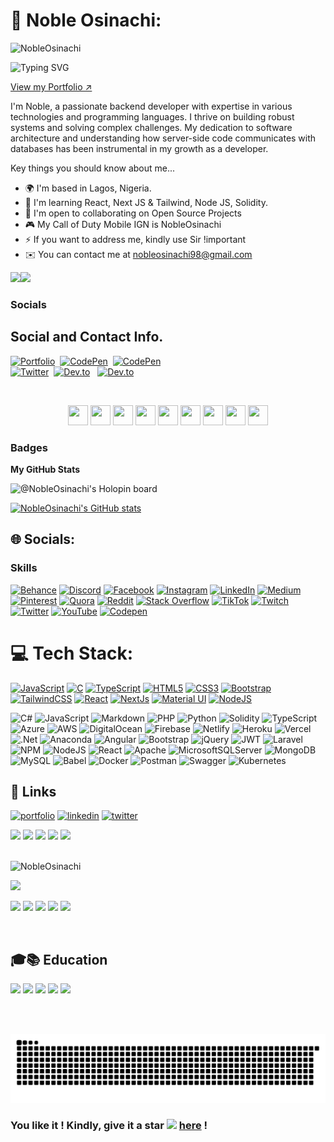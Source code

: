 # 💫 Noble Osinachi:

<p align="left"> <img src="https://komarev.com/ghpvc/?username=NobleOsinachi&label=Profile%20views&color=0e75b6&style=flat" alt="NobleOsinachi" /> </p>

![Typing SVG](https://readme-typing-svg.herokuapp.com?font=comfortaa&color=016EEA&size=24&width=500&lines=Software+Developer;Systems+Engineer;Full-Stack+Web+Developer!;)

<a href="https://nobleosinachi.github.io/">View my Portfolio ↗</a>

I'm Noble, a passionate backend developer with expertise in various technologies and programming languages. I thrive on building robust systems and solving complex challenges. My dedication to software architecture and understanding how server-side code communicates with databases has been instrumental in my growth as a developer.

Key things you should know about me...

* 🌍 I'm based in Lagos, Nigeria.
* 🧠 I'm learning React, Next JS & Tailwind, Node JS, Solidity.
* 🤝 I'm open to collaborating on Open Source Projects
* 🎮 My Call of Duty Mobile IGN is NobleOsinachi
* ⚡ If you want to address me, kindly use Sir !important
* ✉️ You can contact me at 
nobleosinachi98@gmail.com

<a href="https://www.twitter.com/NobleOsinachi" target="_blank" rel="noreferrer"><img
src="https://img.shields.io/twitter/follow/NobleOsinachi?logo=twitter&style=for-the-badge&color=0891b2&labelColor=1c1917"
/></a><a href="https://www.github.com/NobleOsinachi" target="_blank" rel="noreferrer"><img
src="https://img.shields.io/github/followers/NobleOsinachi?logo=github&style=for-the-badge&color=0891b2&labelColor=1c1917" /></a>


### Socials




## Social and Contact Info.

<p >
<a href="https://nobleosinachi.github.io"><img src="https://img.shields.io/badge/PORTFOLIO-fff?style=for-the-badge&logo=googlechrome&logoColor=blue" alt="Portfolio" /></a>&nbsp;
<a href="https://www.linkedin.com/in/NobleOsinachi/"><img src="https://img.shields.io/badge/linkedin-430098?style=for-the-badge&logo=linkedin&logoColor=white" alt="CodePen" /></a>&nbsp;
<a href="mailto:nobleosinachi98@gmail.com"><img src="https://img.shields.io/badge/gmail-d62828?style=for-the-badge&logo=gmail&logoColor=white" alt="CodePen" /></a>&nbsp; <br>
<a href="https://twitter.com/NobleOsinachi"><img src="https://img.shields.io/badge/Twitter-1DA1F2?style=for-the-badge&logo=twitter&logoColor=white" alt="Twitter" /></a>&nbsp;
<a href="https://www.hackerrank.com/NobleOsinachi"><img src="https://img.shields.io/badge/hackerrank-0A0A0A?style=for-the-badge&logo=hackerrank&logoColor=#38B000" alt="Dev.to" /></a>&nbsp; &nbsp;<a href="https://drive.google.com/file/d/1fIxesdVC1Org99Ec41JhCb53gu7_gvDh"><img src="https://img.shields.io/badge/Résumé-d62828?style=for-the-badge&logo=researchgate&logoColor=02c39a" alt="Dev.to" /></a>&nbsp;
</p><br>

<p align="center"> 
<a href="https://www.codepen.io/NobleOsinachi" target="_blank" rel="noreferrer"><img src="https://raw.githubusercontent.com/danielcranney/readme-generator/main/public/icons/socials/codepen.svg" width="32" height="32" /></a> 
<a href="https://codesandbox.io/u/NobleOsinachi" target="_blank" rel="noreferrer"><img src="https://raw.githubusercontent.com/danielcranney/readme-generator/main/public/icons/socials/codesandbox.svg" width="32" height="32" /></a> 
<a href="https://www.dev.to/NobleOsinachi" target="_blank" rel="noreferrer"><img src="https://raw.githubusercontent.com/danielcranney/readme-generator/main/public/icons/socials/devdotto.svg" width="32" height="32" /></a> 
<a href="https://www.github.com/NobleOsinachi" target="_blank" rel="noreferrer"><img src="https://raw.githubusercontent.com/danielcranney/readme-generator/main/public/icons/socials/github.svg" width="32" height="32" /></a> 
<a href="https://NobleOsinachi.hashnode.dev" target="_blank" rel="noreferrer"><img src="https://raw.githubusercontent.com/danielcranney/readme-generator/main/public/icons/socials/hashnode.svg" width="32" height="32" /></a> 
<a href="http://www.instagram.com/NobleOsinachi" target="_blank" rel="noreferrer"><img src="https://raw.githubusercontent.com/danielcranney/readme-generator/main/public/icons/socials/instagram.svg" width="32" height="32" /></a> 
<a href="http://www.medium.com/@NobleOsinachi" target="_blank" rel="noreferrer"><img src="https://raw.githubusercontent.com/danielcranney/readme-generator/main/public/icons/socials/medium.svg" width="32" height="32" /></a> 
<a href="https://www.stackoverflow.com/users/16141245/abdul" target="_blank" rel="noreferrer"><img src="https://raw.githubusercontent.com/danielcranney/readme-generator/main/public/icons/socials/stackoverflow.svg" width="32" height="32" /></a> 
<a href="https://www.twitter.com/NobleOsinachi" target="_blank" rel="noreferrer"><img src="https://raw.githubusercontent.com/danielcranney/readme-generator/main/public/icons/socials/twitter.svg" width="32" height="32" /></a></p>

### Badges

<b>My GitHub Stats</b>

![@NobleOsinachi's Holopin board](https://holopin.me/NobleOsinachi)




<a href="http://www.github.com/NobleOsinachi"><img src="https://github-readme-stats.vercel.app/api?username=NobleOsinachi&show_icons=true&hide=&count_private=true&title_color=facc15&text_color=ffffff&icon_color=0891b2&bg_color=1c1917&hide_border=true&show_icons=true" alt="NobleOsinachi's GitHub stats" /></a>

<!-- <a href="http://www.github.com/NobleOsinachi"><img src="https://github-readme-streak-stats.herokuapp.com/?user=NobleOsinachi&stroke=ffffff&background=1c1917&ring=facc15&fire=facc15&currStreakNum=ffffff&currStreakLabel=facc15&sideNums=ffffff&sideLabels=ffffff&dates=ffffff&hide_border=true" /></a> -->

<!-- <a href="http://www.github.com/NobleOsinachi"><img src="https://activity-graph.herokuapp.com/graph?username=NobleOsinachi&bg_color=1c1917&color=ffffff&line=0891b2&point=ffffff&area_color=1c1917&area=true&hide_border=true&custom_title=GitHub%20Commits%20Graph" alt="GitHub Commits Graph" /></a> -->

<!-- [![NobleOsinachi's wakatime stats](https://github-readme-stats.vercel.app/api/wakatime?username=nobleosinachi)](https://github.com/anuraghazra/github-readme-stats) -->


## 🌐 Socials:





### Skills



[![Behance](https://img.shields.io/badge/Behance-1769ff?logo=behance&logoColor=white)](https://bento.me/nobleosinachi) [![Discord](https://img.shields.io/badge/Discord-%237289DA.svg?logo=discord&logoColor=white)](https://discord.gg/nobleosinachi) [![Facebook](https://img.shields.io/badge/Facebook-%231877F2.svg?logo=Facebook&logoColor=white)](https://facebook.com/noble.chukwukere.5) [![Instagram](https://img.shields.io/badge/Instagram-%23E4405F.svg?logo=Instagram&laogoColor=white)](https://instagram.com/nobleosinachi) [![LinkedIn](https://img.shields.io/badge/LinkedIn-%230077B5.svg?logo=linkedin&logoColor=white)](https://linkedin.com/in/nobleosinachi) [![Medium](https://img.shields.io/badge/Medium-12100E?logo=medium&logoColor=white)](https://medium.com/@nobleosinachi) [![Pinterest](https://img.shields.io/badge/Pinterest-%23E60023.svg?logo=Pinterest&logoColor=white)](https://pinterest.com/nobleosinachi) [![Quora](https://img.shields.io/badge/Quora-%23B92B27.svg?logo=Quora&logoColor=white)](https://www.quora.com/profile/Noble-Osinachi) [![Reddit](https://img.shields.io/badge/Reddit-%23FF4500.svg?logo=Reddit&logoColor=white)](https://reddit.com/user/nobleosinachi) [![Stack Overflow](https://img.shields.io/badge/-Stackoverflow-FE7A16?logo=stack-overflow&logoColor=white)](https://stackoverflow.com/users/13560831/nobleosinachi) [![TikTok](https://img.shields.io/badge/TikTok-%23000000.svg?logo=TikTok&logoColor=white)](https://tiktok.com/@nobleosinachi) [![Twitch](https://img.shields.io/badge/Twitch-%239146FF.svg?logo=Twitch&logoColor=white)](https://twitch.tv/nobleosinachi) [![Twitter](https://img.shields.io/badge/Twitter-%231DA1F2.svg?logo=Twitter&logoColor=white)](https://twitter.com/nobleosinachi) [![YouTube](https://img.shields.io/badge/YouTube-%23FF0000.svg?logo=YouTube&logoColor=white)](https://youtube.com/@nobleosinachi) [![Codepen](https://img.shields.io/badge/Codepen-000000?style=for-the-badge&logo=codepen&logoColor=white)](https://codepen.io/nobleosinachi) 

# 💻 Tech Stack:


<p align="left">
<a href="https://developer.mozilla.org/en-US/docs/Web/JavaScript" target="_blank" rel="noreferrer"><img src="https://raw.githubusercontent.com/danielcranney/readme-generator/main/public/icons/skills/javascript-colored.svg" width="36" height="36" alt="JavaScript" /></a>
<!-- 
<a href="https://www.python.org/" target="_blank" rel="noreferrer"><img src="https://raw.githubusercontent.com/danielcranney/readme-generator/main/public/icons/skills/python-colored.svg" width="36" height="36" alt="Python" /></a> -->
<a href="https://learn.microsoft.com/en-us/shows/lets-learn-dotnet/lets-learn-dotnet-csharp" target="_blank" rel="noreferrer"><img src="https://raw.githubusercontent.com/danielcranney/readme-generator/main/public/icons/skills/csharp.svg" width="36" height="36" alt="C" /></a>
<a href="https://www.typescriptlang.org/" target="_blank" rel="noreferrer"><img src="https://raw.githubusercontent.com/danielcranney/readme-generator/main/public/icons/skills/typescript-colored.svg" width="36" height="36" alt="TypeScript" /></a>
<a href="https://developer.mozilla.org/en-US/docs/Glossary/HTML5" target="_blank" rel="noreferrer"><img src="https://raw.githubusercontent.com/danielcranney/readme-generator/main/public/icons/skills/html5-colored.svg" width="36" height="36" alt="HTML5" /></a>
<a href="https://www.w3.org/TR/CSS/#css" target="_blank" rel="noreferrer"><img src="https://raw.githubusercontent.com/danielcranney/readme-generator/main/public/icons/skills/css3-colored.svg" width="36" height="36" alt="CSS3" /></a>
<!-- 
<a href="https://sass-lang.com/" target="_blank" rel="noreferrer"><img src="https://raw.githubusercontent.com/danielcranney/readme-generator/main/public/icons/skills/sass-colored.svg" width="36" height="36" alt="Sass" /></a> -->
<a href="https://getbootstrap.com/" target="_blank" rel="noreferrer"><img src="https://raw.githubusercontent.com/danielcranney/readme-generator/main/public/icons/skills/bootstrap-colored.svg" width="36" height="36" alt="Bootstrap" /></a>
<a href="https://tailwindcss.com/" target="_blank" rel="noreferrer"><img src="https://raw.githubusercontent.com/danielcranney/readme-generator/main/public/icons/skills/tailwindcss-colored.svg" width="36" height="36" alt="TailwindCSS" /></a>
<a href="https://reactjs.org/" target="_blank" rel="noreferrer"><img src="https://raw.githubusercontent.com/danielcranney/readme-generator/main/public/icons/skills/react-colored.svg" width="36" height="36" alt="React" /></a>
<!-- 
<a href="https://redux.js.org/" target="_blank" rel="noreferrer"><img src="https://raw.githubusercontent.com/danielcranney/readme-generator/main/public/icons/skills/redux-colored.svg" width="36" height="36" alt="Redux" /></a> -->
<a href="https://nextjs.org/docs" target="_blank" rel="noreferrer"><img src="https://raw.githubusercontent.com/danielcranney/readme-generator/main/public/icons/skills/nextjs-colored.svg" width="36" height="36" alt="NextJs" /></a>
<a href="https://mui.com/" target="_blank" rel="noreferrer"><img src="https://raw.githubusercontent.com/danielcranney/readme-generator/main/public/icons/skills/materialui-colored.svg" width="36" height="36" alt="Material UI" /></a>
<a href="https://nodejs.org/en/" target="_blank" rel="noreferrer"><img src="https://raw.githubusercontent.com/danielcranney/readme-generator/main/public/icons/skills/nodejs-colored.svg" width="36" height="36" alt="NodeJS" /></a>
<!-- 
<a href="https://expressjs.com/" target="_blank" rel="noreferrer"><img src="https://raw.githubusercontent.com/danielcranney/readme-generator/main/public/icons/skills/express-colored.svg" width="36" height="36" alt="Express" /></a> -->
<!-- 
<a href="https://graphql.org/" target="_blank" rel="noreferrer"><img src="https://raw.githubusercontent.com/danielcranney/readme-generator/main/public/icons/skills/graphql-colored.svg" width="36" height="36" alt="GraphQL" /></a> -->
<!-- 
<a href="https://www.mongodb.com/" target="_blank" rel="noreferrer"><img src="https://raw.githubusercontent.com/danielcranney/readme-generator/main/public/icons/skills/mongodb-colored.svg" width="36" height="36" alt="MongoDB" /></a> -->
<!-- 
<a href="https://firebase.google.com/" target="_blank" rel="noreferrer"><img src="https://raw.githubusercontent.com/danielcranney/readme-generator/main/public/icons/skills/firebase-colored.svg" width="36" height="36" alt="Firebase" /></a> -->
<!-- 
<a href="https://www.figma.com/" target="_blank" rel="noreferrer"><img src="https://raw.githubusercontent.com/danielcranney/readme-generator/main/public/icons/skills/figma-colored.svg" width="36" height="36" alt="Figma" /></a> -->
</p>



![C#](https://img.shields.io/badge/c%23-%23239120.svg?style=for-the-badge&logo=c-sharp&logoColor=white) 
![JavaScript](https://img.shields.io/badge/javascript-%23323330.svg?style=for-the-badge&logo=javascript&logoColor=%23F7DF1E) 
![Markdown](https://img.shields.io/badge/markdown-%23000000.svg?style=for-the-badge&logo=markdown&logoColor=white) 
![PHP](https://img.shields.io/badge/php-%23777BB4.svg?style=for-the-badge&logo=php&logoColor=white) 
![Python](https://img.shields.io/badge/python-3670A0?style=for-the-badge&logo=python&logoColor=ffdd54)
![Solidity](https://img.shields.io/badge/Solidity-%23363636.svg?style=for-the-badge&logo=solidity&logoColor=white) 
![TypeScript](https://img.shields.io/badge/typescript-%23007ACC.svg?style=for-the-badge&logo=typescript&logoColor=white) 
![Azure](https://img.shields.io/badge/azure-%230072C6.svg?style=for-the-badge&logo=azure-devops&logoColor=white) 
![AWS](https://img.shields.io/badge/AWS-%23FF9900.svg?style=for-the-badge&logo=amazon-aws&logoColor=white)
![DigitalOcean](https://img.shields.io/badge/DigitalOcean-%230167ff.svg?style=for-the-badge&logo=digitalOcean&logoColor=white)
![Firebase](https://img.shields.io/badge/firebase-%23039BE5.svg?style=for-the-badge&logo=firebase)
![Netlify](https://img.shields.io/badge/netlify-%23000000.svg?style=for-the-badge&logo=netlify&logoColor=#00C7B7)
![Heroku](https://img.shields.io/badge/heroku-%23430098.svg?style=for-the-badge&logo=heroku&logoColor=white) 
![Vercel](https://img.shields.io/badge/vercel-%23000000.svg?style=for-the-badge&logo=vercel&logoColor=white) 
![.Net](https://img.shields.io/badge/.NET-5C2D91?style=for-the-badge&logo=.net&logoColor=white) 
![Anaconda](https://img.shields.io/badge/Anaconda-%2344A833.svg?style=for-the-badge&logo=anaconda&logoColor=white) 
![Angular](https://img.shields.io/badge/angular-%23DD0031.svg?style=for-the-badge&logo=angular&logoColor=white) 
![Bootstrap](https://img.shields.io/badge/bootstrap-%23563D7C.svg?style=for-the-badge&logo=bootstrap&logoColor=white) 
![jQuery](https://img.shields.io/badge/jquery-%230769AD.svg?style=for-the-badge&logo=jquery&logoColor=white) 
![JWT](https://img.shields.io/badge/JWT-black?style=for-the-badge&logo=JSON%20web%20tokens) 
![Laravel](https://img.shields.io/badge/laravel-%23FF2D20.svg?style=for-the-badge&logo=laravel&logoColor=white) 
![NPM](https://img.shields.io/badge/NPM-%23000000.svg?style=for-the-badge&logo=npm&logoColor=white)
![NodeJS](https://img.shields.io/badge/node.js-6DA55F?style=for-the-badge&logo=node.js&logoColor=white)
![React](https://img.shields.io/badge/react-%2320232a.svg?style=for-the-badge&logo=react&logoColor=%2361DAFB)
![Apache](https://img.shields.io/badge/apache-%23D42029.svg?style=for-the-badge&logo=apache&logoColor=white)
![MicrosoftSQLServer](https://img.shields.io/badge/Microsoft%20SQL%20Sever-CC2927?style=for-the-badge&logo=microsoft%20sql%20server&logoColor=white)
![MongoDB](https://img.shields.io/badge/MongoDB-%234ea94b.svg?style=for-the-badge&logo=mongodb&logoColor=white)
![MySQL](https://img.shields.io/badge/mysql-%2300f.svg?style=for-the-badge&logo=mysql&logoColor=white)
![Babel](https://img.shields.io/badge/Babel-F9DC3e?style=for-the-badge&logo=babel&logoColor=black)
![Docker](https://img.shields.io/badge/docker-%230db7ed.svg?style=for-the-badge&logo=docker&logoColor=white)
![Postman](https://img.shields.io/badge/Postman-FF6C37?style=for-the-badge&logo=postman&logoColor=white)
![Swagger](https://img.shields.io/badge/-Swagger-%23Clojure?style=for-the-badge&logo=swagger&logoColor=white)
![Kubernetes](https://img.shields.io/badge/kubernetes-%23326ce5.svg?style=for-the-badge&logo=kubernetes&logoColor=white)

## 🔗 Links
[![portfolio](https://img.shields.io/badge/my_portfolio-000?style=for-the-badge&logo=ko-fi&logoColor=white)](https://nobleosinachi.netlify.com/)
[![linkedin](https://img.shields.io/badge/linkedin-0A66C2?style=for-the-badge&logo=linkedin&logoColor=white)](https://www.linkedin.com/in/NobleOsinachi/)
[![twitter](https://img.shields.io/badge/twitter-1DA1F2?style=for-the-badge&logo=twitter&logoColor=white)](https://twitter.com/NobleOsinachi/)


<!-- 
# 📊 GitHub Stats:
![](https://github-readme-stats.vercel.app/api?username=nobleosinachi&theme=dark&hide_border=false&include_all_commits=false&count_private=true)<br/>
![](https://github-readme-streak-stats.herokuapp.com/?user=nobleosinachi&theme=dark&hide_border=false)<br/>
![](https://github-readme-stats.vercel.app/api/top-langs/?username=nobleosinachi&theme=dark&hide_border=false&include_all_commits=false&count_private=true&layout=compact)

## 🏆 GitHub Trophies
![](https://github-profile-trophy.vercel.app/?username=nobleosinachi&theme=radical&no-frame=false&no-bg=true&margin-w=4)

## 🐦 Latest Tweet
[![](https://gtce.itsvg.in/api?username=nobleosinachi)](https://github.com/VishwaGauravIn/github-twitter-card-embed)

### ✍️ Random Dev Quote
![](https://quotes-github-readme.vercel.app/api?type=vetical&theme=radical)

### 🔝 Top Contributed Repo
![](https://github-contributor-stats.vercel.app/api?username=nobleosinachi&limit=5&theme=dark&combine_all_yearly_contributions=true)

### 😂 Random Dev Meme
<img src="https://rm.up.railway.app/" width="512px"/>

---

[![](https://visitcount.itsvg.in/api?id=nobleosinachi&icon=0&color=0)](https://visitcount.itsvg.in)

## 💰 You can help me by Donating
[![BuyMeACoffee](https://img.shields.io/badge/Buy%20Me%20a%20Coffee-ffdd00?style=for-the-badge&logo=buy-me-a-coffee&logoColor=black)](https://buymeacoffee.com/nobleosinachi) [![PayPal](https://img.shields.io/badge/PayPal-00457C?style=for-the-badge&logo=paypal&logoColor=white)](https://paypal.me/nobleosinachi) [![Patreon](https://img.shields.io/badge/Patreon-F96854?style=for-the-badge&logo=patreon&logoColor=white)](https://patreon.com/nobleosinachi) [![Ko-Fi](https://img.shields.io/badge/Ko--fi-F16061?style=for-the-badge&logo=ko-fi&logoColor=white)](https://ko-fi.com/nobleosinachi) 
-->

<!-- Proudly created with GPRM ( https://gprm.itsvg.in ) -->

<div >
<img src="https://img.icons8.com/fluency/30/000000/star.png" />
<img src="https://img.icons8.com/fluency/30/000000/star.png" />
<img src="https://img.icons8.com/fluency/30/000000/star.png" />
<img src="https://img.icons8.com/fluency/30/000000/star.png" />
<img src="https://img.icons8.com/color/30/000000/star--v1.png"/>
</div>
<br>

<p > <img src="https://komarev.com/ghpvc/?username=NobleOsinachi&label=Profile%20viewers:&color=FE7A16&style=for-the-badge" alt="NobleOsinachi" /> </p>
 
<a href="https://github.com/NobleOsinachi/readme-typing-svg"><img src="https://readme-typing-svg.herokuapp.com/?lines=
.NET Software Engineer;
Full stack web developer;
Systems Engineer;
Kindly star this repo, and follow;
I'll follow back too!;
Available for collaborations.
&font=Fira%20Code&center=true&width=440&height=45&color=FFFFFF&vCenter=true&size=22"></a>
</p>

<!-- BADGES -->
<p >
<img src="https://img.shields.io/badge/Interest-Artificial Intelligence-blue"/>
<img src="https://img.shields.io/badge/Hobby-Coding-blue" />
<img src="https://img.shields.io/badge/Programming-Python%2C%20JavaScript-blue" />
<img src="https://img.shields.io/badge/Lives-Nairobi-blue" />
<img src="https://img.shields.io/badge/Language-English%2C%20Swahili-blue" />
</p><br>

<div >

## 🎓📚 Education 
![](https://img.shields.io/badge/Coursera-0056D2?style=for-the-badge&logo=Coursera&logoColor=white) 
![](https://img.shields.io/badge/Udacity-grey?style=for-the-badge&logo=udacity&logoColor=#5FCFEE) 
![](https://img.shields.io/badge/free%20code%20camp-27273D?style=for-the-badge&logo=freecodecamp&logoColor=white) 
![](https://img.shields.io/badge/Kaggle-fff?style=for-the-badge&logo=Kaggle&logoColor=#0077B6) 
![](https://img.shields.io/badge/Stack_Overflow-FE7A16?style=for-the-badge&logo=stack-overflow&logoColor=white) 

</div>

</h3> <br><br>
<!--  

## Skills and Tools
<div >
<table>
<thead>
<tr>
<th colspan="7">Languages</th>
</tr>
</thead>
<tr>
<td  width=110> <img height=60 src="https://cdn.jsdelivr.net/gh/devicons/devicon/icons/python/python-original.svg"/> </td>
<td  width=110> <img height=60 src="https://cdn.jsdelivr.net/gh/devicons/devicon/icons/javascript/javascript-plain.svg"/> </td>
<td  width=110> <img height=60 src="https://cdn.jsdelivr.net/gh/devicons/devicon/icons/typescript/typescript-original.svg"/> </td>
<td  width=110> <img height=60 src="https://cdn.jsdelivr.net/gh/devicons/devicon/icons/css3/css3-original.svg"/> </td>
<td  width=110> <img height=60 src="https://cdn.jsdelivr.net/gh/devicons/devicon/icons/html5/html5-original.svg"/> </td>
</tr>
<tr> 
<td  width=110>Python</td>
<td  width=110>JavaScript</td>
<td  width=110>Typescript</td>
<td  width=110>CSS</td>
<td  width=110>HTML</td>
</tr>
<tr>
<td  width=110> <img height=60 src="https://cdn.jsdelivr.net/gh/devicons/devicon/icons/postgresql/postgresql-original.svg"/> </td>
<td  width=110> <img height=60 src="https://cdn.jsdelivr.net/gh/devicons/devicon/icons/mysql/mysql-original.svg"/> </td>
<td  width=110> <img height=60 src="https://cdn.jsdelivr.net/gh/devicons/devicon/icons/sqlite/sqlite-original.svg"/> </td>
<td  width=110> <img height=60 src="https://cdn.jsdelivr.net/gh/devicons/devicon/icons/bash/bash-original.svg"/> </td>
<td  width=110> <img height=60 src="https://cdn.jsdelivr.net/gh/devicons/devicon/icons/markdown/markdown-original.svg"/> </td>
<tr> 
<td  width=110>PostgreSQL</td>
<td  width=110>MySQL</td>
<td  width=110>SQLite</td>
<td  width=110>Ba$h</td>
<td  width=110>Markdown</td>
</tr>
</table>

<table>
<thead>
<tr>
<th colspan="3">Frameworks & Libraries </th>
<th colspan="3">Agile Methodologies</th>
</tr>
</thead>
<tr>
<td  width=110> <img height=60 src="https://cdn.jsdelivr.net/gh/devicons/devicon/icons/angularjs/angularjs-original.svg"/> </td>
<td  width=110> <img height=60 src="https://cdn.jsdelivr.net/npm/devicon-2.2@2.2.0/icons/django/django-original.svg"/> </td>
<td  width=110> <img height=60 src="https://cdn.jsdelivr.net/gh/devicons/devicon/icons/flask/flask-original.svg"/> </td>
<td  width=110><img width=60 src="https://user-images.githubusercontent.com/27622683/192119071-da8aff75-02b1-4c6d-8232-507b9454cd49.png"/></td>
<td  width=110><img width=60 src="https://user-images.githubusercontent.com/27622683/192119394-0284fdfc-3ad2-460c-8b57-5ed13a2cbfc0.png"/></td>
<tr > 
<td  width=110>Angular</td>
<td  width=110>Django</td>
<td  width=110>Flask</td>
<td  width=110>Scrum</td>
<td  width=110>T.D.D.</td>
</tr>
<tr>
<td  width=110> <img height=60 src="https://cdn.jsdelivr.net/gh/devicons/devicon/icons/bootstrap/bootstrap-original.svg"/> </td>
<td  width=110> <img height=60 src="https://cdn.jsdelivr.net/gh/devicons/devicon/icons/jquery/jquery-original.svg"/> </td>
<tr > 
<td  width=110>Bootstrap</td>
<td  width=110>JQuery</td>
</tr>
</tr>
</table>
<table>
<thead>
<tr>
<th colspan="7">Tools</th>
</tr>
</thead>
<tr>
<td  width=110> <img height=60 src="https://cdn.jsdelivr.net/gh/devicons/devicon/icons/heroku/heroku-original.svg"/> </td>
<td  width=110> <img height=60 src="https://cdn.jsdelivr.net/gh/devicons/devicon/icons/figma/figma-original.svg"/> </td>
<td  width=110> <img height=60 src="https://cdn.jsdelivr.net/gh/devicons/devicon/icons/git/git-original.svg"/> </td>
<td  width=110> <img height=60 src="https://cdn.jsdelivr.net/gh/devicons/devicon/icons/github/github-original.svg"/> </td>
<td  width=110> <img height=60 src="https://cdn.jsdelivr.net/npm/devicon-2.2@2.2.0/icons/trello/trello-plain.svg"/> </td>
</tr>
<tr> 
<td  width=110>Heroku</td>
<td  width=110>Figma</td>
<td  width=110>Git</td>
<td  width=110>GitHub</td>
<td  width=110>Trello</td>
</tr>
<tr>
<td  width=110> <img height=60 src="https://cdn.jsdelivr.net/gh/devicons/devicon/icons/vscode/vscode-original.svg"/> </td>
<td  width=110> <img height=60 src="https://cdn.jsdelivr.net/gh/devicons/devicon/icons/pycharm/pycharm-original.svg"/> </td>
<td  width=110> <img height=60 src="https://cdn.jsdelivr.net/gh/devicons/devicon/icons/intellij/intellij-original.svg"/> </td>
<td  width=110> <img height=60 src="https://cdn.jsdelivr.net/gh/devicons/devicon/icons/vim/vim-original.svg"/> </td> 
<td  width=110> <img height=60 src="https://cdn.jsdelivr.net/gh/devicons/devicon/icons/googlecloud/googlecloud-original.svg"/> </td> 
</tr>
<tr> 
<td  width=110>VSCode</td>
<td  width=110>Pycharm</td>
<td  width=110>IntelliJ</td>
<td  width=110>Vim</td>
<td  width=110>Google Cloud</td>
</tr>
<tr>
<td  width=110> <img height=60 src="https://cdn.jsdelivr.net/gh/devicons/devicon/icons/docker/docker-original.svg"/> </td>
<td  width=110> <img height=60 src="https://cdn.jsdelivr.net/gh/devicons/devicon/icons/jenkins/jenkins-line.svg"/> </td>
<td  width=110> <img height=60 src="https://cdn.jsdelivr.net/gh/devicons/devicon/icons/jupyter/jupyter-original.svg"/> </td>
<td  width=110> <img height=60 src="https://cdn.jsdelivr.net/gh/devicons/devicon/icons/jira/jira-original.svg"/> </td>
<td  width=110> <img height=60 src="https://cdn.jsdelivr.net/gh/devicons/devicon/icons/codepen/codepen-plain.svg"/> </td>
</tr>
<tr> 
<td  width=110>Docker</td>
<td  width=110>Jenkins</td>
<td  width=110>Jupyter</td>
<td  width=110>Jira</td>
<td  width=110>CodePen</td>
</tr>
</table>
<table>
<thead>
<tr>
<th colspan="7">Operating Systems</th>
</tr>
</thead>
<tr>
<td  width=110><img height=60 src="https://cdn.jsdelivr.net/gh/devicons/devicon/icons/windows8/windows8-original.svg"/> </td>
<td  width=110> <img height=60 src="https://cdn.jsdelivr.net/gh/devicons/devicon/icons/linux/linux-original.svg"/> </td>
<td  width=110> <img height=60 src="https://cdn.jsdelivr.net/gh/devicons/devicon/icons/ubuntu/ubuntu-plain.svg"/> </td>
<td  width=110> <img height=60 src="https://cdn.jsdelivr.net/gh/devicons/devicon/icons/debian/debian-plain.svg"/> </td>
<tr> 
<td  width=110>Windows</td>
<td  width=110>Linux</td>
<td  width=110>Ubuntu</td>
<td  width=110>Debian</td>
</tr>
</table>
</div>
## 📊 GitHub Statistics
<table>
<tr>
<td>
<a href="https://github.com/NobleOsinachi/NobleOsinachi">
<img  src="https://github-readme-stats.vercel.app/api?username=NobleOsinachi&show_icons=true&line_height=27&count_private=true&title_color=f48c06&text_color=c9cacc&icon_color=2bbc8a&bg_color=000000" alt="Levy's GitHub Stats" />
</td>
<td>
<img  src="https://github-readme-stats.vercel.app/api/top-langs/?username=NobleOsinachi&theme=highcontrast&layout=compact" />
</a>
</td>
</tr>

<tr>
<td>
<img height="200em" src="https://github-profile-summary-cards.vercel.app/api/cards/most-commit-language?username=NobleOsinachi"/>
</td>
<td>
<img height="200em" src="https://github-profile-summary-cards.vercel.app/api/cards/repos-per-language?username=NobleOsinachi"/>
</td>
</tr>

<tr>
<tr>
<th colspan="7">

</th>
</tr>
<td >
[![GitHub Streak](https://github-readme-streak-stats.herokuapp.com/?user=NobleOsinachi&theme=highcontrast&layout=compa")](https://git.io/streak-stats)
</td>
<td >
<p >
</p>
</td>
</tr>
</table>
-->

![Snake animation](images/github-contribution-grid-snake.svg)

### You like it ! Kindly, give it a star <img src="https://img.icons8.com/fluency/20/000000/star.png" /> [here](https://github.com/NobleOsinachi/NobleOsinachi/) !
